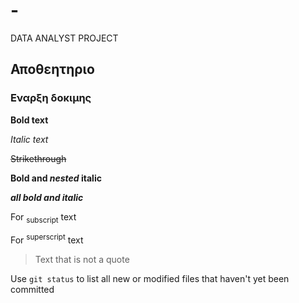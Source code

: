 # -
DATA ANALYST PROJECT
## Αποθεητηριο 
### Εναρξη δοκιμης

**Bold text**

*Italic text*

~~Strikethrough~~

**Bold and _nested_ italic**

***all bold and italic***

For <sub>subscript</sub> text

For <sup>superscript</sup> text

>Text that is not a quote

Use `git status` to list all new or modified files that haven't yet been committed
